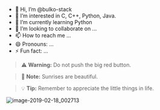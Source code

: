 - 👋 Hi, I’m @bulko-stack
- 👀 I’m interested in C, C++, Python, Java.
- 🌱 I’m currently learning Python
- 💞️ I’m looking to collaborate on ...
- 📫 How to reach me ...
- 😄 Pronouns: ...
- ⚡ Fun fact: ...

> :warning: **Warning:** Do not push the big red button.

> :memo: **Note:** Sunrises are beautiful.

> :bulb: **Tip:** Remember to appreciate the little things in life.
  
![image-2019-02-18_002713](https://github.com/user-attachments/assets/958bdbdf-fac7-4b64-934a-8463d3a789d2)
